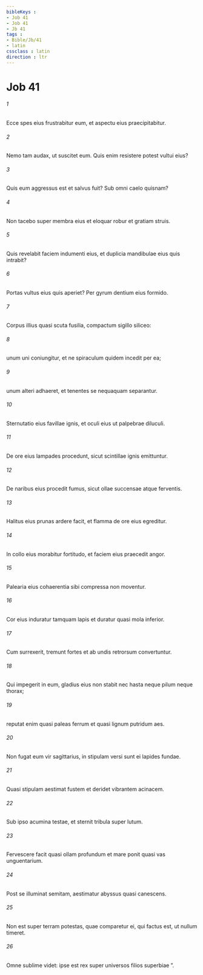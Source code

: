 ```yaml
---
bibleKeys : 
- Job 41
- Job 41
- Jb 41
tags : 
- Bible/Jb/41
- latin
cssclass : latin
direction : ltr
---
```


# Job 41

###### 1
Ecce spes eius frustrabitur eum, et aspectu eius praecipitabitur.
###### 2
Nemo tam audax, ut suscitet eum. Quis enim resistere potest vultui eius?
###### 3
Quis eum aggressus est et salvus fuit? Sub omni caelo quisnam?
###### 4
Non tacebo super membra eius et eloquar robur et gratiam struis. 
###### 5
Quis revelabit faciem indumenti eius, et duplicia mandibulae eius quis intrabit?
###### 6
Portas vultus eius quis aperiet? Per gyrum dentium eius formido.
###### 7
Corpus illius quasi scuta fusilia, compactum sigillo siliceo:
###### 8
unum uni coniungitur, et ne spiraculum quidem incedit per ea;
###### 9
unum alteri adhaeret, et tenentes se nequaquam separantur.
###### 10
Sternutatio eius favillae ignis, et oculi eius ut palpebrae diluculi.
###### 11
De ore eius lampades procedunt, sicut scintillae ignis emittuntur.
###### 12
De naribus eius procedit fumus, sicut ollae succensae atque ferventis.
###### 13
Halitus eius prunas ardere facit, et flamma de ore eius egreditur.
###### 14
In collo eius morabitur fortitudo, et faciem eius praecedit angor.
###### 15
Palearia eius cohaerentia sibi compressa non moventur.
###### 16
Cor eius induratur tamquam lapis et duratur quasi mola inferior.
###### 17
Cum surrexerit, tremunt fortes et ab undis retrorsum convertuntur.
###### 18
Qui impegerit in eum, gladius eius non stabit nec hasta neque pilum neque thorax;
###### 19
reputat enim quasi paleas ferrum et quasi lignum putridum aes.
###### 20
Non fugat eum vir sagittarius, in stipulam versi sunt ei lapides fundae.
###### 21
Quasi stipulam aestimat fustem et deridet vibrantem acinacem.
###### 22
Sub ipso acumina testae, et sternit tribula super lutum.
###### 23
Fervescere facit quasi ollam profundum et mare ponit quasi vas unguentarium.
###### 24
Post se illuminat semitam, aestimatur abyssus quasi canescens.
###### 25
Non est super terram potestas, quae comparetur ei, qui factus est, ut nullum timeret.
###### 26
Omne sublime videt: ipse est rex super universos filios superbiae ”.
